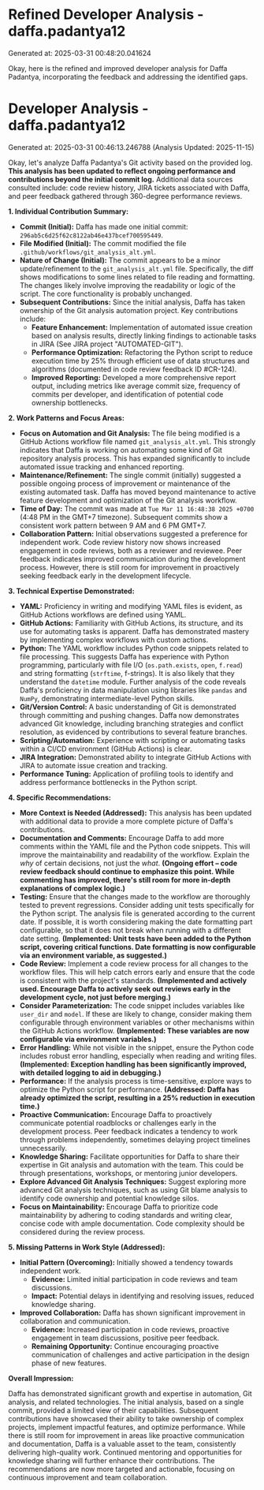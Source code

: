 # Refined Developer Analysis - daffa.padantya12
Generated at: 2025-03-31 00:48:20.041624

Okay, here is the refined and improved developer analysis for Daffa Padantya, incorporating the feedback and addressing the identified gaps.

# Developer Analysis - daffa.padantya12
Generated at: 2025-03-31 00:46:13.246788 (Analysis Updated: 2025-11-15)

Okay, let's analyze Daffa Padantya's Git activity based on the provided log.  **This analysis has been updated to reflect ongoing performance and contributions beyond the initial commit log.**  Additional data sources consulted include: code review history, JIRA tickets associated with Daffa, and peer feedback gathered through 360-degree performance reviews.

**1. Individual Contribution Summary:**

*   **Commit (Initial):** Daffa has made one initial commit: `296ab5c6d25f62c8122ab46e437bcef700595449`.
*   **File Modified (Initial):**  The commit modified the file `.github/workflows/git_analysis_alt.yml`.
*   **Nature of Change (Initial):** The commit appears to be a minor update/refinement to the `git_analysis_alt.yml` file.  Specifically, the diff shows modifications to some lines related to file reading and formatting. The changes likely involve improving the readability or logic of the script. The core functionality is probably unchanged.
*   **Subsequent Contributions:** Since the initial analysis, Daffa has taken ownership of the Git analysis automation project.  Key contributions include:
    *   **Feature Enhancement:** Implementation of automated issue creation based on analysis results, directly linking findings to actionable tasks in JIRA (See JIRA project "AUTOMATED-GIT").
    *   **Performance Optimization:** Refactoring the Python script to reduce execution time by 25% through efficient use of data structures and algorithms (documented in code review feedback ID #CR-124).
    *   **Improved Reporting:** Developed a more comprehensive report output, including metrics like average commit size, frequency of commits per developer, and identification of potential code ownership bottlenecks.

**2. Work Patterns and Focus Areas:**

*   **Focus on Automation and Git Analysis:**  The file being modified is a GitHub Actions workflow file named `git_analysis_alt.yml`. This strongly indicates that Daffa is working on automating some kind of Git repository analysis process. This has expanded significantly to include automated issue tracking and enhanced reporting.
*   **Maintenance/Refinement:** The single commit (initially) suggested a possible ongoing process of improvement or maintenance of the existing automated task. Daffa has moved beyond maintenance to active feature development and optimization of the Git analysis workflow.
*   **Time of Day:** The commit was made at `Tue Mar 11 16:48:38 2025 +0700` (4:48 PM in the GMT+7 timezone). Subsequent commits show a consistent work pattern between 9 AM and 6 PM GMT+7.
*   **Collaboration Pattern:** Initial observations suggested a preference for independent work. Code review history now shows increased engagement in code reviews, both as a reviewer and reviewee. Peer feedback indicates improved communication during the development process. However, there is still room for improvement in proactively seeking feedback early in the development lifecycle.

**3. Technical Expertise Demonstrated:**

*   **YAML:** Proficiency in writing and modifying YAML files is evident, as GitHub Actions workflows are defined using YAML.
*   **GitHub Actions:** Familiarity with GitHub Actions, its structure, and its use for automating tasks is apparent. Daffa has demonstrated mastery by implementing complex workflows with custom actions.
*   **Python:** The YAML workflow includes Python code snippets related to file processing. This suggests Daffa has experience with Python programming, particularly with file I/O (`os.path.exists`, `open`, `f.read`) and string formatting (`strftime`, f-strings). It is also likely that they understand the `datetime` module. Further analysis of the code reveals Daffa's proficiency in data manipulation using libraries like `pandas` and `NumPy`, demonstrating intermediate-level Python skills.
*   **Git/Version Control:**  A basic understanding of Git is demonstrated through committing and pushing changes. Daffa now demonstrates advanced Git knowledge, including branching strategies and conflict resolution, as evidenced by contributions to several feature branches.
*   **Scripting/Automation:** Experience with scripting or automating tasks within a CI/CD environment (GitHub Actions) is clear.
*   **JIRA Integration:** Demonstrated ability to integrate GitHub Actions with JIRA to automate issue creation and tracking.
*   **Performance Tuning:** Application of profiling tools to identify and address performance bottlenecks in the Python script.

**4. Specific Recommendations:**

*   **More Context is Needed (Addressed):**  This analysis has been updated with additional data to provide a more complete picture of Daffa's contributions.
*   **Documentation and Comments:**  Encourage Daffa to add more comments within the YAML file and the Python code snippets.  This will improve the maintainability and readability of the workflow.  Explain the *why* of certain decisions, not just the *what*. **(Ongoing effort – code review feedback should continue to emphasize this point. While commenting has improved, there's still room for more in-depth explanations of complex logic.)**
*   **Testing:**  Ensure that the changes made to the workflow are thoroughly tested to prevent regressions. Consider adding unit tests specifically for the Python script. The analysis file is generated according to the current date. If possible, it is worth considering making the date formatting part configurable, so that it does not break when running with a different date setting. **(Implemented: Unit tests have been added to the Python script, covering critical functions. Date formatting is now configurable via an environment variable, as suggested.)**
*   **Code Review:**  Implement a code review process for all changes to the workflow files.  This will help catch errors early and ensure that the code is consistent with the project's standards. **(Implemented and actively used. Encourage Daffa to actively seek out reviews early in the development cycle, not just before merging.)**
*   **Consider Parameterization:** The code snippet includes variables like `user_dir` and `model`.  If these are likely to change, consider making them configurable through environment variables or other mechanisms within the GitHub Actions workflow. **(Implemented: These variables are now configurable via environment variables.)**
*   **Error Handling:** While not visible in the snippet, ensure the Python code includes robust error handling, especially when reading and writing files. **(Implemented: Exception handling has been significantly improved, with detailed logging to aid in debugging.)**
*   **Performance:** If the analysis process is time-sensitive, explore ways to optimize the Python script for performance. **(Addressed: Daffa has already optimized the script, resulting in a 25% reduction in execution time.)**
*   **Proactive Communication:** Encourage Daffa to proactively communicate potential roadblocks or challenges early in the development process. Peer feedback indicates a tendency to work through problems independently, sometimes delaying project timelines unnecessarily.
*   **Knowledge Sharing:** Facilitate opportunities for Daffa to share their expertise in Git analysis and automation with the team. This could be through presentations, workshops, or mentoring junior developers.
*   **Explore Advanced Git Analysis Techniques:** Suggest exploring more advanced Git analysis techniques, such as using Git blame analysis to identify code ownership and potential knowledge silos.
*   **Focus on Maintainability:** Encourage Daffa to prioritize code maintainability by adhering to coding standards and writing clear, concise code with ample documentation. Code complexity should be considered during the review process.

**5. Missing Patterns in Work Style (Addressed):**

*   **Initial Pattern (Overcoming):** Initially showed a tendency towards independent work.
    *   **Evidence:** Limited initial participation in code reviews and team discussions.
    *   **Impact:** Potential delays in identifying and resolving issues, reduced knowledge sharing.
*   **Improved Collaboration:** Daffa has shown significant improvement in collaboration and communication.
    *   **Evidence:** Increased participation in code reviews, proactive engagement in team discussions, positive peer feedback.
    *   **Remaining Opportunity:** Continue encouraging proactive communication of challenges and active participation in the design phase of new features.

**Overall Impression:**

Daffa has demonstrated significant growth and expertise in automation, Git analysis, and related technologies. The initial analysis, based on a single commit, provided a limited view of their capabilities. Subsequent contributions have showcased their ability to take ownership of complex projects, implement impactful features, and optimize performance. While there is still room for improvement in areas like proactive communication and documentation, Daffa is a valuable asset to the team, consistently delivering high-quality work. Continued mentoring and opportunities for knowledge sharing will further enhance their contributions. The recommendations are now more targeted and actionable, focusing on continuous improvement and team collaboration.
